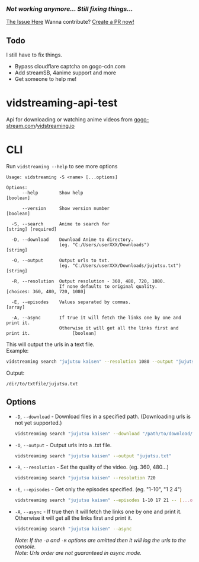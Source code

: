 ### ***Not working anymore... Still fixing things...***
[The Issue Here](docs/issue.md)
Wanna contribute? [Create a PR now!](https://github.com/sb-gravity100/vidstreaming-api-test/pulls)

## Todo
I still have to fix things.
- Bypass cloudflare captcha on gogo-cdn.com
- Add streamSB, 4anime support and more
- Get someone to help me!

# vidstreaming-api-test

Api for downloading or watching anime videos from [gogo-stream.com](1)/[vidstreaming.io](2)

[1]: https://gogo-stream.com
[2]: https://vidstreaming.io

# CLI

Run `vidstreaming --help` to see more options

```
Usage: vidstreaming -S <name> [...options]

Options:
      --help        Show help                                                              [boolean]

      --version     Show version number                                                    [boolean]

  -S, --search      Anime to search for                                          [string] [required]

  -D, --download    Download Anime to directory.
                    (eg. "C:/Users/userXXX/Downloads")                                      [string]

  -O, --output      Output urls to txt.
                    (eg. "C:/Users/userXXX/Downloads/jujutsu.txt")                          [string]

  -R, --resolution  Output resolution - 360, 480, 720, 1080.
                    If none defaults to original quality.             [choices: 360, 480, 720, 1080]

  -E, --episodes    Values separated by commas.                                              [array]

  -A, --async       If true it will fetch the links one by one and print it.
                    Otherwise it will get all the links first and print it.                [boolean]
```

This will output the urls in a text file.  
Example:

```sh
vidstreaming search "jujutsu kaisen" --resolution 1080 --output "jujutsu.txt"
```

Output:

```
/dir/to/txtfile/jujutsu.txt
```

## Options

- `-D`, `--download` - Download files in a specified path. (Downloading urls is not yet supported.)
  ```sh
  vidstreaming search "jujutsu kaisen" --download "/path/to/download/dir/Jujutsu_Kaisen"
  ```
- `-O`, `--output` - Output urls into a .txt file.
  ```sh
  vidstreaming search "jujutsu kaisen" --output "jujutsu.txt"
  ```
- `-R`, `--resolution` - Set the quality of the video. (eg. 360, 480...)
  ```sh
  vidstreaming search "jujutsu kaisen" --resolution 720
  ```
- `-E`, `--episodes` - Get only the episodes specified. (eg. "1-10", "1 2 4")
  ```sh
  vidstreaming search "jujutsu kaisen" --episodes 1-10 17 21 -- [...options]
  ```
- `-A`, `--async` - If true then it will fetch the links one by one and print it. Otherwise it will get all the links first and print it.
  ```sh
  vidstreaming search "jujutsu kaisen" --async
  ```
  _Note: If the `-D` and `-R` options are omitted then it will log the urls to the console._  
  _Note: Urls order are not guaranteed in async mode._
